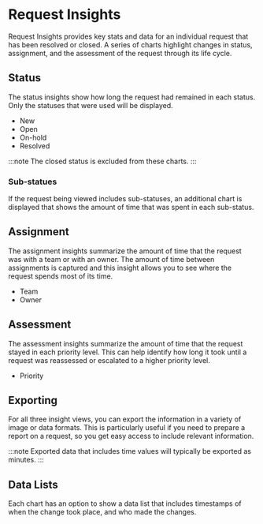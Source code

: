 # Request Insights
Request Insights provides key stats and data for an individual request that has been resolved or closed.  A series of charts highlight changes in status, assignment, and the assessment of the request through its life cycle.
 
## Status
The status insights show how long the request had remained in each status.  Only the statuses that were used will be displayed.

* New
* Open
* On-hold
* Resolved

:::note
The closed status is excluded from these charts.
:::

### Sub-statues
If the request being viewed includes sub-statuses, an additional chart is displayed that shows the amount of time that was spent in each sub-status.

## Assignment
The assignment insights summarize the amount of time that the request was with a team or with an owner.  The amount of time between assignments is captured and this insight allows you to see where the request spends most of its time.

* Team
* Owner

## Assessment
The assessment insights summarize the amount of time that the request stayed in each priority level. This can help identify how long it took until a request was reassessed or escalated to a higher priority level.  

* Priority
 
## Exporting
For all three insight views, you can export the information in a variety of image or data formats. This is particularly useful if you need to prepare a report on a request, so you get easy access to include relevant information. 

:::note
Exported data that includes time values will typically be exported as minutes.
:::

## Data Lists
Each chart has an option to show a data list that includes timestamps of when the change took place, and who made the changes.
